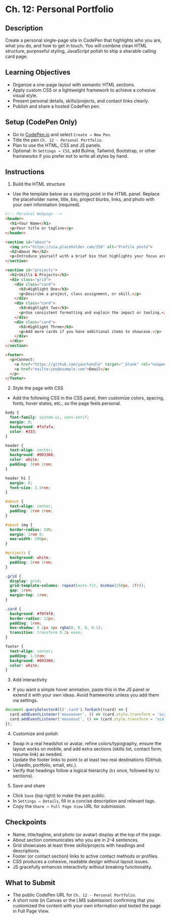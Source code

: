 # Ch. 12: Personal Portfolio

## Description

Create a personal single-page site in CodePen that highlights who you are, what you do, and how to get in touch. You will combine clean HTML structure, purposeful styling, JavaScript polish to ship a sharable calling card page.

## Learning Objectives

- Organize a one-page layout with semantic HTML sections.
- Apply custom CSS or a lightweight framework to achieve a cohesive visual style.
- Present personal details, skills/projects, and contact links clearly.
- Publish and share a hosted CodePen pen.

## Setup (CodePen Only)

- Go to [CodePen.io](https://codepen.io/) and select `Create → New Pen`.
- Title the pen `Ch. 12 - Personal Portfolio`.
- Plan to use the HTML, CSS and JS panels.
- Optional: In `Settings → CSS`, add Bulma, Tailwind, Bootstrap, or other frameworks if you prefer not to write all styles by hand.

## Instructions

1) Build the HTML structure
- Use the template below as a starting point in the HTML panel. Replace the placeholder name, title, bio, project blurbs, links, and photo with your own information (required).

```html
<!-- Personal Webpage -->
<header>
  <h1>Your Name</h1>
  <p>Your title or tagline</p>
</header>

<section id="about">
  <img src="https://via.placeholder.com/150" alt="Profile photo">
  <h2>About Me</h2>
  <p>Introduce yourself with a brief bio that highlights your focus areas.</p>
</section>

<section id="projects">
  <h2>Skills & Projects</h2>
  <div class="grid">
    <div class="card">
      <h3>Highlight One</h3>
      <p>Describe a project, class assignment, or skill.</p>
    </div>
    <div class="card">
      <h3>Highlight Two</h3>
      <p>Use consistent formatting and explain the impact or tooling.</p>
    </div>
    <div class="card">
      <h3>Highlight Three</h3>
      <p>Add more cards if you have additional items to showcase.</p>
    </div>
  </div>
</section>

<footer>
  <p>Connect:
    <a href="https://github.com/yourhandle" target="_blank" rel="noopener">GitHub</a> |
    <a href="mailto:you@example.com">Email</a>
  </p>
</footer>
```

2) Style the page with CSS
- Add the following CSS in the CSS panel, then customize colors, spacing, fonts, hover states, etc., so the page feels personal.

```css
body {
  font-family: system-ui, sans-serif;
  margin: 0;
  background: #fafafa;
  color: #333;
}

header {
  text-align: center;
  background: #003366;
  color: white;
  padding: 3rem 1rem;
}

header h1 {
  margin: 0;
  font-size: 2.5rem;
}

#about {
  text-align: center;
  padding: 2rem 1rem;
}

#about img {
  border-radius: 50%;
  margin: 1rem 0;
  max-width: 200px;
}

#projects {
  background: white;
  padding: 2rem 1rem;
}

.grid {
  display: grid;
  grid-template-columns: repeat(auto-fit, minmax(250px, 1fr));
  gap: 1rem;
  margin-top: 1rem;
}

.card {
  background: #f0f4f8;
  border-radius: 12px;
  padding: 1rem;
  box-shadow: 0 2px 4px rgba(0, 0, 0, 0.1);
  transition: transform 0.2s ease;
}

footer {
  text-align: center;
  padding: 1.5rem;
  background: #003366;
  color: white;
}
```

3) Add interactivity
- If you want a simple hover animation, paste this in the JS panel or extend it with your own ideas. Avoid frameworks unless you add them via settings.

```js
document.querySelectorAll('.card').forEach((card) => {
  card.addEventListener('mouseover', () => (card.style.transform = 'scale(1.05)'));
  card.addEventListener('mouseout', () => (card.style.transform = 'scale(1)'));
});
```

4) Customize and polish
- Swap in a real headshot or avatar, refine colors/typography, ensure the layout works on mobile, and add extra sections (skills list, contact form, resume link) as needed.
- Update the footer links to point to at least two real destinations (GitHub, LinkedIn, portfolio, email, etc.).
- Verify that headings follow a logical hierarchy (`h1` once, followed by `h2` sections).

5) Save and share
- Click `Save` (top right) to make the pen public.
- In `Settings → Details`, fill in a concise description and relevant tags.
- Copy the `Share → Full Page View` URL for submission.

## Checkpoints

- Name, title/tagline, and photo (or avatar) display at the top of the page.
- About section communicates who you are in 2–4 sentences.
- Grid showcases at least three skills/projects with headings and descriptions.
- Footer (or contact section) links to active contact methods or profiles.
- CSS produces a cohesive, readable design without layout issues.
- JS gracefully enhances interactivity without breaking functionality.

## What to Submit

- The public CodePen URL for `Ch. 12 - Personal Portfolio`.
- A short note (in Canvas or the LMS submission) confirming that you customized the content with your own information and tested the page in Full Page View.
